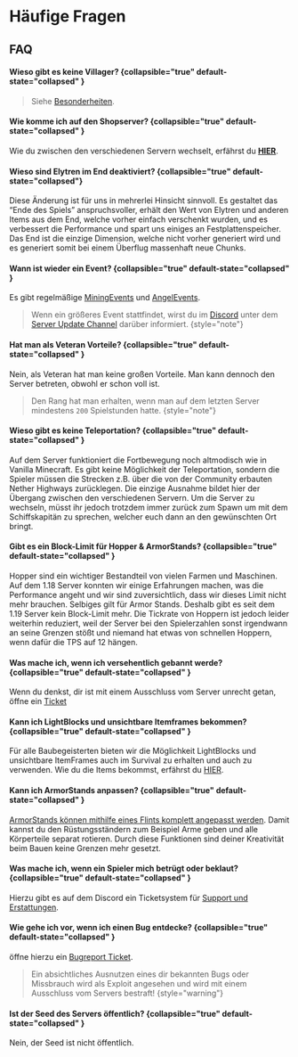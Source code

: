 <show-structure depth="0"/>

# Häufige Fragen

<include from="util.md" element-id="survival-closed"/>

## FAQ 

#### Wieso gibt es keine Villager? {collapsible="true" default-state="collapsed" }
> Siehe [Besonderheiten](specials.md#keine-villager "Klicke hier für mehr Information").

#### Wie komme ich auf den Shopserver? {collapsible="true" default-state="collapsed" }
Wie du zwischen den verschiedenen Servern wechselt, erfährst du **[HIER](servers.md)**.

#### Wieso sind Elytren im End deaktiviert? {collapsible="true" default-state="collapsed"}
Diese Änderung ist für uns in mehrerlei Hinsicht sinnvoll. Es gestaltet das “Ende des Spiels” anspruchsvoller, erhält
den Wert von Elytren und anderen Items aus dem End, welche vorher einfach verschenkt wurden, und es verbessert die
Performance und spart uns einiges an Festplattenspeicher. \
Das End ist die einzige Dimension, welche nicht vorher generiert wird und es generiert somit bei einem Überflug
massenhaft neue Chunks.

#### Wann ist wieder ein Event? {collapsible="true" default-state="collapsed" }
Es gibt regelmäßige [MiningEvents](events.md#mining-events) und [AngelEvents](events.md#fishing-events).

>Wenn ein größeres Event stattfindet, wirst du im [Discord](%dc_link%) unter dem [Server Update Channel](%com_updates_channel%) darüber informiert.
> {style="note"}

#### Hat man als Veteran Vorteile? {collapsible="true" default-state="collapsed" }
Nein, als Veteran hat man keine großen Vorteile. Man kann dennoch den Server betreten, obwohl er schon voll ist.

>Den Rang hat man erhalten, wenn man auf dem letzten Server mindestens `200` Spielstunden hatte.
> {style="note"}

#### Wieso gibt es keine Teleportation? {collapsible="true" default-state="collapsed" }
Auf dem Server funktioniert die Fortbewegung noch altmodisch wie in Vanilla Minecraft. Es gibt keine Möglichkeit der
Teleportation, sondern die Spieler müssen die Strecken z.B. über die von der Community erbauten Nether Highways
zurücklegen. Die einzige Ausnahme bildet hier der Übergang zwischen den verschiedenen Servern. Um die Server zu
wechseln, müsst ihr jedoch trotzdem immer zurück zum Spawn um mit dem Schiffskapitän zu sprechen, welcher euch dann an
den gewünschten Ort bringt.

#### Gibt es ein Block-Limit für Hopper & ArmorStands? {collapsible="true" default-state="collapsed" }
Hopper sind ein wichtiger Bestandteil von vielen Farmen und Maschinen. \
Auf dem 1.18 Server konnten wir einige Erfahrungen machen, was die Performance angeht und wir sind zuversichtlich, dass
wir dieses Limit nicht mehr brauchen. Selbiges gilt für Armor Stands. Deshalb gibt es seit dem 1.19 Server kein
Block-Limit mehr. Die Tickrate von Hoppern ist jedoch leider weiterhin reduziert, weil der Server bei den Spielerzahlen
sonst irgendwann an seine Grenzen stößt und niemand hat etwas von schnellen Hoppern, wenn dafür die TPS auf 12 hängen.

#### Was mache ich, wenn ich versehentlich gebannt werde? {collapsible="true" default-state="collapsed" }
Wenn du denkst, dir ist mit einem Ausschluss vom Server unrecht getan, öffne ein [Ticket](support.md)

#### Kann ich LightBlocks und unsichtbare Itemframes bekommen? {collapsible="true" default-state="collapsed" }
Für alle Baubegeisterten bieten wir die Möglichkeit LightBlocks und unsichtbare ItemFrames auch im Survival zu
erhalten und auch zu verwenden. Wie du die Items bekommst, erfährst du [HIER](light-blocks-and-invisible-item-frames.md "%click-more-info%").


#### Kann ich ArmorStands anpassen? {collapsible="true" default-state="collapsed" }
[ArmorStands können mithilfe eines Flints komplett angepasst werden](cosmetics.md "%click-more-info%").
Damit kannst du den Rüstungsständern zum Beispiel Arme geben und alle Körperteile separat rotieren. Durch diese
Funktionen sind deiner Kreativität beim Bauen keine Grenzen mehr gesetzt.

#### Was mache ich, wenn ein Spieler mich betrügt oder beklaut? {collapsible="true" default-state="collapsed" }
Hierzu gibt es auf dem Discord ein Ticketsystem für [Support und Erstattungen](support.md "%click-more-info%").

#### Wie gehe ich vor, wenn ich einen Bug entdecke? {collapsible="true" default-state="collapsed" }
öffne hierzu ein [Bugreport Ticket](support.md).

>Ein absichtliches Ausnutzen eines dir bekannten Bugs oder Missbrauch wird als Exploit angesehen und wird mit einem Ausschluss vom Servers bestraft!
> {style="warning"}
> 
 #### Ist der Seed des Servers öffentlich? {collapsible="true" default-state="collapsed" }
Nein, der Seed ist nicht öffentlich.